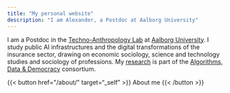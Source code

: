 ```yaml
---
title: "My personal website"
description: "I am Alexander, a Postdoc at Aalborg University"
---
```


I am a Postdoc in the [Techno-Anthropology Lab](https://www.en.culture.aau.dk/research/research-groups/tantlab) at [Aalborg University](https://vbn.aau.dk/en/persons/alexanderg/). I study public AI infrastructures and the digital transformations of the insurance sector, drawing on economic sociology, science and technology studies and sociology of professions. My [research](/research/) is part of the [Algorithms, Data & Democracy](https://algoritmer.org/) consortium. 

{{< button href="/about/" target=“_self” >}} About me {{< /button >}}
